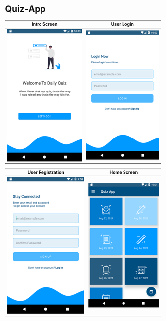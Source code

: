 # Quiz-App

 Intro Screen              |  User Login 
:-------------------------:|:-------------------------:
![](Images/intro.png)      |  ![](Images/login.png)

 User Registration         |  Home Screen
:-------------------------:|:-------------------------:
![](Images/signup.png)      |  ![](Images/home.png)

